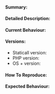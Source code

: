 #### Summary:

<!-- Please provide a quick summary of the issue here -->



#### Detailed Description:

<!-- Please provide a detailed description of the issue here, if needed -->



#### Current Behaviour:

<!-- Please explain the current behaviour here -->



#### Versions:

- Staticall version:
- PHP version:
- OS + version:



#### How To Reproduce:

<!-- Please list steps to reproduce the issue here if possible -->
<!-- This will greatly help in diagnosing the issue -->
<!-- Include details about any relevant factors -->



#### Expected Behaviour:

<!-- Please explain the behaviour you would expect here -->
